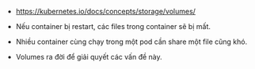 - https://kubernetes.io/docs/concepts/storage/volumes/

- Nếu container bị restart, các files trong container sẽ bị mất.
- Nhiều container cùng chạy trong một pod cần share một file cũng khó.
- Volumes ra đời để giải quyết các vấn đề này.